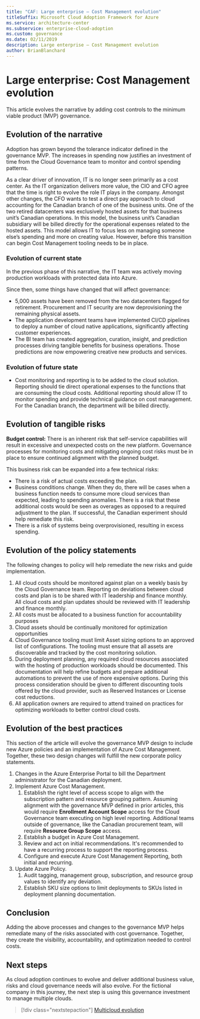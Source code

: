 ```yaml
---
title: "CAF: Large enterprise – Cost Management evolution"
titleSuffix: Microsoft Cloud Adoption Framework for Azure
ms.service: architecture-center
ms.subservice: enterprise-cloud-adoption
ms.custom: governance
ms.date: 02/11/2019
description: Large enterprise – Cost Management evolution
author: BrianBlanchard
---
```


# Large enterprise: Cost Management evolution

This article evolves the narrative by adding cost controls to the minimum viable product (MVP) governance.

## Evolution of the narrative

Adoption has grown beyond the tolerance indicator defined in the governance MVP. The increases in spending now justifies an investment of time from the Cloud Governance team to monitor and control spending patterns.

As a clear driver of innovation, IT is no longer seen primarily as a cost center. As the IT organization delivers more value, the CIO and CFO agree that the time is right to evolve the role IT plays in the company. Amongst other changes, the CFO wants to test a direct pay approach to cloud accounting for the Canadian branch of one of the business units. One of the two retired datacenters was exclusively hosted assets for that business unit’s Canadian operations. In this model, the business unit’s Canadian subsidiary will be billed directly for the operational expenses related to the hosted assets. This model allows IT to focus less on managing someone else’s spending and more on creating value. However, before this transition can begin Cost Management tooling needs to be in place.

### Evolution of current state

In the previous phase of this narrative, the IT team was actively moving production workloads with protected data into Azure.

Since then, some things have changed that will affect governance:

- 5,000 assets have been removed from the two datacenters flagged for retirement. Procurement and IT security are now deprovisioning the remaining physical assets.
- The application development teams have implemented CI/CD pipelines to deploy a number of cloud native applications, significantly affecting customer experiences.
- The BI team has created aggregation, curation, insight, and prediction processes driving tangible benefits for business operations. Those predictions are now empowering creative new products and services.

### Evolution of future state

- Cost monitoring and reporting is to be added to the cloud solution. Reporting should tie direct operational expenses to the functions that are consuming the cloud costs. Additional reporting should allow IT to monitor spending and provide technical guidance on cost management. For the Canadian branch, the department will be billed directly.

## Evolution of tangible risks

**Budget control:** There is an inherent risk that self-service capabilities will result in excessive and unexpected costs on the new platform. Governance processes for monitoring costs and mitigating ongoing cost risks must be in place to ensure continued alignment with the planned budget.

This business risk can be expanded into a few technical risks:

- There is a risk of actual costs exceeding the plan.
- Business conditions change. When they do, there will be cases when a business function needs to consume more cloud services than expected, leading to spending anomalies. There is a risk that these additional costs would be seen as overages as opposed to a required adjustment to the plan. If successful, the Canadian experiment should help remediate this risk.
- There is a risk of systems being overprovisioned, resulting in excess spending.

## Evolution of the policy statements

The following changes to policy will help remediate the new risks and guide implementation.

1. All cloud costs should be monitored against plan on a weekly basis by the Cloud Governance team. Reporting on deviations between cloud costs and plan is to be shared with IT leadership and finance monthly. All cloud costs and plan updates should be reviewed with IT leadership and finance monthly.
2. All costs must be allocated to a business function for accountability purposes
3. Cloud assets should be continually monitored for optimization opportunities
4. Cloud Governance tooling must limit Asset sizing options to an approved list of configurations. The tooling must ensure that all assets are discoverable and tracked by the cost monitoring solution.
5. During deployment planning, any required cloud resources associated with the hosting of production workloads should be documented. This documentation will help refine budgets and prepare additional automations to prevent the use of more expensive options. During this process consideration should be given to different discounting tools offered by the cloud provider, such as Reserved Instances or License cost reductions.
6. All application owners are required to attend trained on practices for optimizing workloads to better control cloud costs.

## Evolution of the best practices

This section of the article will evolve the governance MVP design to include new Azure policies and an implementation of Azure Cost Management. Together, these two design changes will fulfill the new corporate policy statements.

1. Changes in the Azure Enterprise Portal to bill the Department administrator for the Canadian deployment.
2. Implement Azure Cost Management.
    1. Establish the right level of access scope to align with the subscription pattern and resource grouping pattern. Assuming alignment with the governance MVP defined in prior articles, this would require **Enrollment Account Scope** access for the Cloud Governance team executing on high level reporting. Additional teams outside of governance, like the Canadian procurement team, will require **Resource Group Scope** access.
    2. Establish a budget in Azure Cost Management.
    3. Review and act on initial recommendations. It's recommended to have a recurring process to support the reporting process.
    4. Configure and execute Azure Cost Management Reporting, both initial and recurring.
3. Update Azure Policy.
    1. Audit tagging, management group, subscription, and resource group values to identify any deviation.
    2. Establish SKU size options to limit deployments to SKUs listed in deployment planning documentation.

## Conclusion

Adding the above processes and changes to the governance MVP helps remediate many of the risks associated with cost governance. Together, they create the visibility, accountability, and optimization needed to control costs.

## Next steps

As cloud adoption continues to evolve and deliver additional business value, risks and cloud governance needs will also evolve. For the fictional company in this journey, the next step is using this governance investment to manage multiple clouds.

> [!div class="nextstepaction"]
> [Multicloud evolution](./multi-cloud-evolution.md)